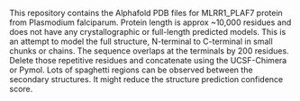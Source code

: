 This repository contains the Alphafold PDB files for MLRR1_PLAF7 protein from Plasmodium falciparum. 
Protein length is approx ~10,000 residues and does not have any crystallographic or full-length predicted models. 
This is an attempt to model the full structure, N-terminal to C-terminal in small chunks or chains. The sequence overlaps at the terminals by 200 residues. Delete those repetitive residues and concatenate using the UCSF-Chimera or Pymol. Lots of spaghetti regions can be observed between the secondary structures. It might reduce the structure prediction confidence score. 
